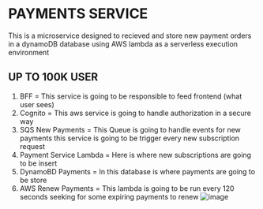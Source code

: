 # PAYMENTS SERVICE
This is a microservice designed to recieved and store new payment orders in a dynamoDB database using AWS lambda as a serverless execution environment

## UP TO 100K USER
1. BFF = This service is going to be responsible to feed frontend (what user sees)
2. Cognito = This aws service is going to handle authorization in a secure way
3. SQS New Payments = This Queue is going to handle events for new payments this service is going to be trigger every new subscription request
4. Payment Service Lambda = Here is where new subscriptions are going to be insert
5. DynamoBD Payments = In this database is where payments are going to be store
6. AWS Renew Payments = This lambda is going to be run every 120 seconds seeking for some expiring payments to renew
![image](https://github.com/user-attachments/assets/f5d19404-94da-42ab-b391-c8962d9ea80c)

